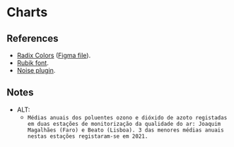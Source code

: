 # Charts

## References

- [Radix Colors](https://www.radix-ui.com/colors) ([Figma file](https://www.figma.com/community/file/994698110592965750)).
- [Rubik font](https://fonts.google.com/specimen/Rubik).
- [Noise plugin](https://www.figma.com/community/plugin/752558325552095625/Noise).

## Notes

- ALT:
  - `Médias anuais dos poluentes ozono e dióxido de azoto registadas em duas estações de monitorização da qualidade do ar: Joaquim Magalhães (Faro) e Beato (Lisboa). 3 das menores médias anuais nestas estações registaram-se em 2021.`
